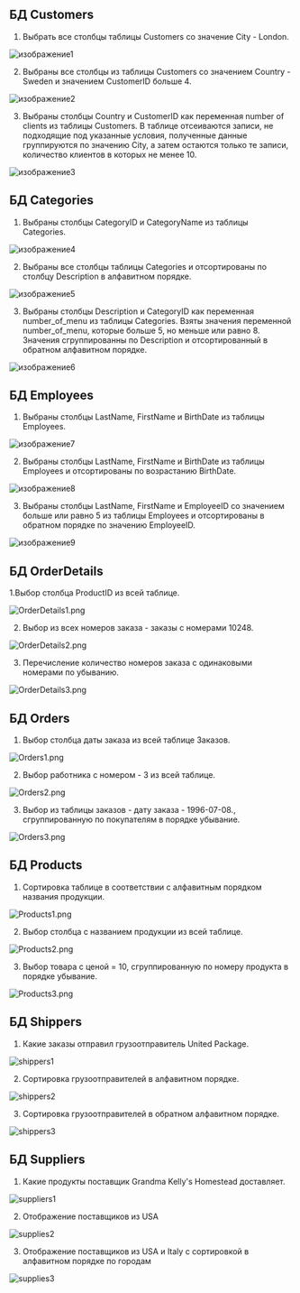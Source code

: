 ## БД Customers

1. Выбрать все столбцы таблицы Customers со значение City - London.

![изображение1](https://im.wampi.ru/2023/06/15/VYBRANY-VSE-STOLBTY-IZ-TABLITY-Customers-SO-ZNACENIEM-City---London77b3506d3fba95ac.png)

2. Выбраны все столбцы из таблицы Customers со значением Country - Sweden и значением CustomerID больше 4.

![изображение2](https://ic.wampi.ru/2023/06/15/VYBRANY-VSE-STOLBTY-TABLITY-Customers-SO-ZNACENIEM-Country---Sweden-Ie209fe7a21cff1d2.png)

3. Выбраны столбцы Country и CustomerID как переменная number of clients из таблицы Customers. В таблице отсеиваются записи, не подходящие под указанные условия, полученные данные группируются по значению City, а затем остаются только те записи, количество клиентов в которых не менее 10.

![изображение3](https://ie.wampi.ru/2023/06/15/SNIMOK-EKRANA-29b0f3a8e06ff216a8.png)

## БД Categories

1. Выбраны столбцы CategoryID и CategoryName из таблицы Categories.

![изображение4](https://ie.wampi.ru/2023/06/15/IZOBRAZENIE4.png)

2. Выбраны все столбцы таблицы Categories и отсортированы по столбцу Description в алфавитном порядке.

![изображение5](https://ic.wampi.ru/2023/06/15/IZOYRAZENIE5.png)

3. Выбраны столбцы Description и CategoryID как переменная number_of_menu из таблицы Categories. Взяты значения переменной number_of_menu, которые больше 5, но меньше или равно 8. Значения сгруппированны по Description и отсортированный в обратном алфавитном порядке.

![изображение6](https://im.wampi.ru/2023/06/15/IZOBRAZENIE6.png)

## БД Employees

1. Выбраны столбцы LastName, FirstName и BirthDate из таблицы Employees.

![изображение7](https://im.wampi.ru/2023/06/15/IZOBRAZENIE7.png)

2. Выбраны столбцы LastName, FirstName и BirthDate из таблицы Employees и отсортированы по возрастанию BirthDate.

![изображение8](https://ie.wampi.ru/2023/06/15/IZOBRAZENIE8.png)

3. Выбраны столбцы LastName, FirstName и EmployeeID со значением больше или равно 5 из таблицы Employees и отсортированы в обратном порядке по значению EmployeeID.

![изображение9](https://im.wampi.ru/2023/06/15/IZOBRAZENIE9.png)

## БД OrderDetails

1.Выбор столбца ProductID из всей таблице.

![OrderDetails1.png](https://ie.wampi.ru/2023/06/15/OrderDetails1.png)

2. Выбор из всех номеров заказа - заказы с номерами 10248.

![OrderDetails2.png](https://ie.wampi.ru/2023/06/15/OrderDetails2.png)

3. Перечисление количество номеров заказа с одинаковыми номерами по убыванию. 

![OrderDetails3.png](https://ie.wampi.ru/2023/06/15/OrderDetails3.png)

## БД Orders

1. Выбор столбца даты заказа из всей таблице Заказов. 

![Orders1.png](https://ie.wampi.ru/2023/06/15/Orders1.png)

2. Выбор работника с номером - 3 из всей таблице. 

![Orders2.png](https://ic.wampi.ru/2023/06/15/Orders2.png)

3. Выбор из таблицы заказов - дату заказа - 1996-07-08., сгруппированную по покупателям в порядке убывание. 

![Orders3.png](https://im.wampi.ru/2023/06/15/Orders3.png)

## БД Products

1. Сортировка таблице в соответствии с алфавитным порядком названия продукции.

![Products1.png](https://ie.wampi.ru/2023/06/15/Products1.png)

2. Выбор столбца с названием продукции из всей таблице.

![Products2.png](https://ic.wampi.ru/2023/06/15/Products2.png)

3. Выбор товара с ценой = 10,  сгруппированную по номеру продукта в порядке убывание.

![Products3.png](https://ie.wampi.ru/2023/06/15/Products3.png)

## БД Shippers

1. Какие заказы отправил грузоотправитель United Package.

![shippers1](https://im.wampi.ru/2023/06/15/KAKIE-ZAKAZY-OTPRAVIL-GRUZOOTPRAVITEL-United-Package.png)

2. Сортировка грузоотправителей в алфавитном порядке.

![shippers2](https://ic.wampi.ru/2023/06/15/SORTIROVKA-GRUZOOTPRAVITELEI-V-ALFAVITNOM-PORYDKE.png)

3. Сортировка грузоотправителей в обратном алфавитном порядке.

![shippers3](https://ie.wampi.ru/2023/06/15/SORTIROVKA-GRUZOOTPRAVITELEI-V-OBRATNOM-ALFAVITNOM-PORYDKE.png)

## БД Suppliers

1. Какие продукты поставщик Grandma Kelly's Homestead доставляет. 

![suppliers1](https://ic.wampi.ru/2023/06/15/KAKIE-PRODUKTY-POSTAVSIK-DOSTAVLYET.png)

2. Отображение поставщиков из USA

![supplies2](https://ie.wampi.ru/2023/06/15/OTOBRAZENIE-POSTAVSIKOV-IZ-USA.png)

3. Отображение поставщиков из USA и Italy с сортировкой в алфавитном порядке по городам

![supplies3](https://im.wampi.ru/2023/06/15/OTOBRAZENIE-POSTAVSIKOV-IZ-USA-I-Italy-S-SORTIROVKOI-V-ALFAVITNOM-PORYDKE-PO-GORODAM.png)



